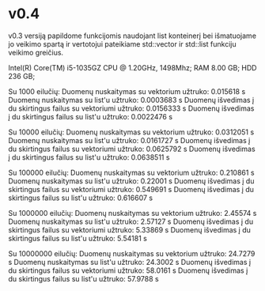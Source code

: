 # v0.4

v0.3 versiją papildome funkcijomis naudojant list konteinerį bei išmatuojame jo veikimo spartą ir vertotojui pateikiame std::vector ir std::list funkciju veikimo greičius.

Intel(R) Core(TM) i5-1035GZ CPU @ 1.20GHz, 1498Mhz; RAM 8.00 GB; HDD 236 GB;

Su 1000 eilučių:
Duomenų nuskaitymas su vektorium užtruko: 0.015618 s 
Duomenų nuskaitymas su list'u užtruko: 0.0003683 s 
Duomenų išvedimas į du skirtingus failus su vektoriumi užtruko: 0.0156333 s 
Duomenų išvedimas į du skirtingus failus su list'u užtruko: 0.0022476 s

Su 10000 eilučių:
Duomenų nuskaitymas su vektorium užtruko: 0.0312051 s 
Duomenų nuskaitymas su list'u užtruko: 0.0161727 s 
Duomenų išvedimas į du skirtingus failus su vektoriumi užtruko: 0.0625792 s 
Duomenų išvedimas į du skirtingus failus su list'u užtruko: 0.0638511 s

Su 100000 eilučių:
Duomenų nuskaitymas su vektorium užtruko: 0.210861 s 
Duomenų nuskaitymas su list'u užtruko: 0.22001 s 
Duomenų išvedimas į du skirtingus failus su vektoriumi užtruko: 0.549691 s 
Duomenų išvedimas į du skirtingus failus su list'u užtruko: 0.616607 s

Su 1000000 eilučių:
Duomenų nuskaitymas su vektorium užtruko: 2.45574 s 
Duomenų nuskaitymas su list'u užtruko: 2.57127 s 
Duomenų išvedimas į du skirtingus failus su vektoriumi užtruko: 5.33869 s 
Duomenų išvedimas į du skirtingus failus su list'u užtruko: 5.54181 s

Su 10000000 eilučių:
Duomenų nuskaitymas su vektorium užtruko: 24.7279 s 
Duomenų nuskaitymas su list'u užtruko: 24.3002 s 
Duomenų išvedimas į du skirtingus failus su vektoriumi užtruko: 58.0161 s 
Duomenų išvedimas į du skirtingus failus su list'u užtruko: 57.9788 s
